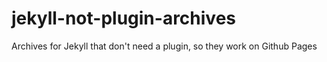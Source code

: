 # jekyll-not-plugin-archives
Archives for Jekyll that don't need a plugin, so they work on Github Pages
